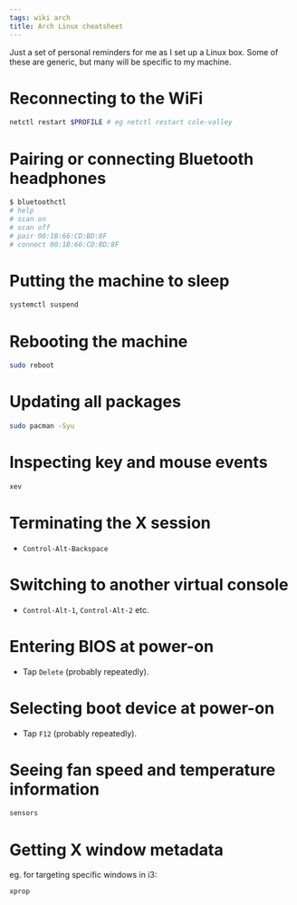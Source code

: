 ```yaml
---
tags: wiki arch
title: Arch Linux cheatsheet
---
```


Just a set of personal reminders for me as I set up a Linux box. Some of these are generic, but many will be specific to my machine.

# Reconnecting to the WiFi

```sh
netctl restart $PROFILE # eg netctl restart cole-valley
```

# Pairing or connecting Bluetooth headphones

```sh
$ bluetoothctl
# help
# scan on
# scan off
# pair 00:1B:66:CD:BD:8F
# connect 00:1B:66:CD:BD:8F
```

# Putting the machine to sleep

```sh
systemctl suspend
```

# Rebooting the machine

```sh
sudo reboot
```

# Updating all packages

```sh
sudo pacman -Syu
```

# Inspecting key and mouse events

```sh
xev
```

# Terminating the X session

- `Control-Alt-Backspace`

# Switching to another virtual console

- `Control-Alt-1`, `Control-Alt-2` etc.

# Entering BIOS at power-on

- Tap `Delete` (probably repeatedly).

# Selecting boot device at power-on

- Tap `F12` (probably repeatedly).

# Seeing fan speed and temperature information

```sh
sensors
```

# Getting X window metadata

eg. for targeting specific windows in i3:

```sh
xprop
```
